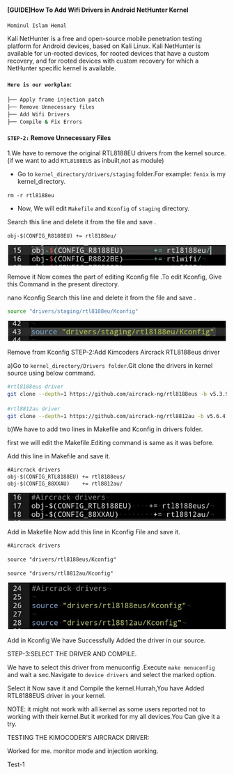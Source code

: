 #### [GUIDE]How To Add Wifi Drivers in Android NetHunter Kernel
`Mominul Islam Hemal`

Kali NetHunter is a free and open-source mobile penetration testing platform for Android devices, based on Kali Linux. Kali NetHunter is available for un-rooted devices, for rooted devices that have a custom recovery, and for rooted devices with custom recovery for which a NetHunter specific kernel is available. 
#### `Here is our workplan`:
```sh
├── Apply frame injection patch
├── Remove Unnecessary files
├── Add Wifi Drivers 
├── Compile & Fix Errors 
```     
#### `STEP-2:` Remove Unnecessary Files

1.We have to remove the original RTL8188EU drivers from the kernel source.(if we want to add `RTL8188EUS` as inbuilt,not as module)
- Go to `kernel_directory/drivers/staging` folder.For example: `fenix` is my kernel_directory.

`rm -r rtl8188eu`

- Now, We will edit `Makefile` and `Kconfig` of `staging` directory.

Search this line and delete it from the file and save .

`obj-$(CONFIG_R8188EU) += rtl8188eu/`

<p align="center"><img src="https://raw.githubusercontent.com/CaliBerrr/LinuxArchive/main/image/IMG_20210102_235214-01.jpeg" width="500"/></p>

Remove it
Now comes the part of editing Kconfig file .To edit Kconfig, Give this Command in the present directory.

nano Kconfig
Search this line and delete it from the file and save .

```sh
source "drivers/staging/rtl8188eu/Kconfig"
```

<p align="center"><img src="https://raw.githubusercontent.com/CaliBerrr/LinuxArchive/main/image/IMG_20210102_235147-01.jpeg" width="500"/></p>

Remove from Kconfig
STEP-2:Add Kimcoders Aircrack RTL8188eus driver

a)Go to `kernel_directory/Drivers folder`.Git clone the drivers in kernel source using below command.
```sh
#rtl8188eus driver
git clone --depth=1 https://github.com/aircrack-ng/rtl8188eus -b v5.3.9

#rtl8812au driver
git clone --depth=1 https://github.com/aircrack-ng/rtl8812au -b v5.6.4.2
```
b)We have to add two lines in Makefile and Kconfig in drivers folder.

first we will edit the Makefile.Editing command is same as it was before.

Add this line in Makefile and save it.

```
#Aircrack drivers
obj-$(CONFIG_RTL8188EU) += rtl8188eus/
obj-$(CONFIG_88XXAU)    += rtl8812au/
```
<p align="center"><img src="https://raw.githubusercontent.com/CaliBerrr/LinuxArchive/main/image/IMG_20210102_235118-01.jpeg" width="500"/></p>
                        
Add in Makefile
Now add this line in Kconfig File and save it.

```
#Aircrack drivers

source "drivers/rtl8188eus/Kconfig"

source "drivers/rtl8812au/Kconfig"

```

<p align="center"><img src="https://raw.githubusercontent.com/CaliBerrr/LinuxArchive/main/image/IMG_20210102_235040-01.jpeg" width="500"/></p>

Add in Kconfig
We have Successfully Added the driver in our source.

STEP-3:SELECT THE DRIVER AND COMPILE.

We have to select this driver from menuconfig .Execute `make menuconfig` and wait a sec.Navigate to `device drivers` and select the marked option.



Select it
Now save it and Compile the kernel.Hurrah,You have Added RTL8188EUS driver in your kernel.

NOTE: it might not work with all kernel as some users reported not to working with their kernel.But it worked for my all devices.You Can give it a try.



TESTING THE KIMOCODER'S AIRCRACK DRIVER:

Worked for me. monitor mode and injection working.


Test-1


